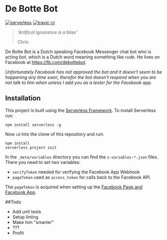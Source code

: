 # De Botte Bot
[![serverless](http://public.serverless.com/badges/v3.svg)](http://www.serverless.com)
[![travic-ci](https://travis-ci.org/chrisvis/debottebot.svg?branch=master)](https://travis-ci.org/chrisvis/debottebot/)


>*'Artifical Ignorance is a bliss'*
>
> Chris


De Botte Bot is a Dutch speaking Facebook Messenger chat bot who is acting *bot*, which is a Dutch word meaning something like *rude*. He lives on Facebook at <https://fb.com/debottebot>.

*Unfortunately Facebook has not approved the bot and it doesn't seem to be happening any time soon, therefor the bot doesn't respond when you are not talk to him when unless I add you as a tester for the Facebook app.*

## Installation
This project is built using the [Serverless Framework](https://github.com/serverless/serverless).
To install Serverless run:

```
npm install serverless -g
```

Now `cd` into the clone of this repository and run:

```
npm install
serverless project init
```

In the `_meta/variables` directory you can find the `s-variables-*.json` files.
There you need to set two variables:

- `verifyToken` needed for verifying the Facebook App Webhook
- `pageToken` used as `access_token` for calls back to the Facebook API.

The `pageToken` is acquired when setting up the [Facebook Page and Facebook App](https://developers.facebook.com/docs/messenger-platform/quickstart).


##Todo
- Add unit tests
- Setup linting
- Make him "smarter"
- ???
- Profit
